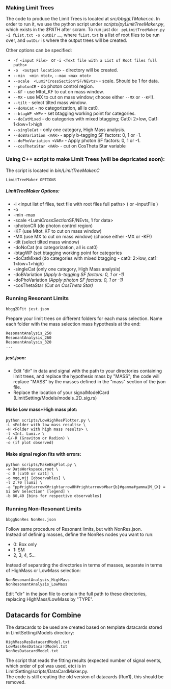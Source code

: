 ### Making Limit Trees

The code to produce the Limit Trees is located at
*src/bbggLTMaker.cc*. In order to run it, we use the python script
under *scripts/pyLimitTreeMaker.py*, which exists in the *$PATH* after
scram.
To run just do: ``` pyLimitTreeMaker.py -i fList.txt -o outDir``` __,
where ```fList.txt``` is a list of root files to be run over, and
```outDir``` is where the output trees will be created.

Other options can be specified:
* ```-f <input File> ``` or ```-i <Text file with a List of Root files full paths>```
* ```-o  <output location>``` - directory will be created.
* ```--min  <min mtot>```, ```--max <max mtot>```
* ```--scale  <Lumi*CrossSection*SF/NEvts>``` - scale. Should be 1 for data.
* ```--photonCR```  - do photon control region.
* ```--KF```  - use Mtot_KF to cut on mass window.
* ```--MX``` -  use MX to cut on mass window; choose either ```--MX``` or ```--KF```!).
* ```--tilt```  - select tilted mass window.
* ```--doNoCat```  - no categorization, all is cat0.
* ```--btagWP <WP>``` - set btagging working point for categories.
* ```--doCatMixed``` -  do categories with mixed btagging;  Cat0: 2>low, Cat1: 1<low+1>high
* ```--singleCat```  - only one category, High Mass analysis.
* ```--doBVariation <VAR>```  - apply b-tagging SF factors: 0, 1 or -1.
* ```--doPhoVariation <VAR>```  - Apply photon SF factors: 0, 1 or -1.
* ```--cosThetaStar <VAR>```  - cut on CosTheta Star variable


### Using C++ script to make Limit Trees (will be depricated soon):
The script is located in *bin/LimitTreeMaker.C*
```
LimitTreeMaker OPTIONS
```   

##### LimitTreeMaker Options:   
* -i <input list of files, text file with root files full paths> ( or -inputFile <single root file> )   
* -o <output location>   
* -min <min mtot> -max <max mtot>   
* -scale <Lumi*CrossSection*SF/NEvts, 1 for data>   
* -photonCR (do photon control region)   
* -KF (use Mtot_KF to cut on mass window)   
* -MX (use MX to cut on mass window) (choose either -MX or -KF!)   
* -tilt (select tilted mass window)   
* -doNoCat (no categorization, all is cat0)   
* -btagWP <WP> (set btagging working point for categories   
* -doCatMixed (do categories with mixed btagging - cat0: 2>low, cat1: 1<low+1>high)   
* -singleCat (only one category, High Mass analysis)   
* -doBVariation <VAR> (Apply b-tagging SF factors: 0, 1 or -1)
* -doPhoVariation <VAR> (Apply photon SF factors: 0, 1 or -1)
* -cosThetaStar <VAR> (Cut on CosTheta Star)
                                
### Running Resonant Limits
```
bbgg2DFit jest.json
```

Prepare your limit trees on different folders for each mass selection. Name each folder with the mass selection mass hypothesis at the end:   
```
ResonantAnalysis_250   
ResonantAnalysis_260   
ResonantAnalysis_320
...
```

##### jest.json:   
* Edit "dir" in data and signal with the path to your directories containing limit trees, and replace the hypothesis mass by "MASS"; the code will replace "MASS" by the masses defined in the "mass" section of the json file.   
* Replace the location of your signalModelCard (LimitSetting/Models/models_2D_sig.rs)   

#### Make Low mass+High mass plot:   
```
python scripts/LowHighResPlotter.py \
-L <Folder with low mass results> \
-H <Folder with high mass results> \
-l <Int. Lumi.> \
-G/-R (Graviton or Radion) \
-o (if plot observed)
```   

#### Make signal region fits with errors:   
```
python scripts/MakeBkgPlot.py \
-w DataWorkspace.root \
-c 0 [cat0 or cat1] \
-o mgg,mjj [observables] \
-l 2.70 [lumi] \
-a "pp#rightarrowX#rightarrowHH#rightarrowb#bar{b}#gamma#gamma|M_{X} = $i GeV Selection" [legend] \
-b 80,40 [bins for respective observables]   
```     

### Running Non-Resonant Limits
```
bbggNonRes NonRes.json
```   

Follow same procedure of Resonant limits, but with NonRes.json.   
Instead of defining masses, define the NonRes nodes you want to run:
* 0: Box only
* 1: SM
* 2, 3, 4, 5...

Instead of separating the directories in terms of masses, separate in terms of HighMass or LowMass selection:
```
NonResonantAnalysis_HighMass
NonResonantAnalysis_LowMass
```
Edit "dir" in the json file to contain the full path to these directories, replacing HighMass/LowMass by "TYPE".

## Datacards for Combine
The datacards to be used are created based on template datacards stored in LimitSetting/Models directory:
```
HighMassResDatacardModel.txt
LowMassResDatacardModel.txt
NonResDatacardModel.txt
```
The script that reads the fitting results (expected number of signal events, which order of pol was used, etc) is in LimitSetting/scripts/DataCardMaker.py.   
The code is still creating the old version of datacards (Run1), this should be removed.

